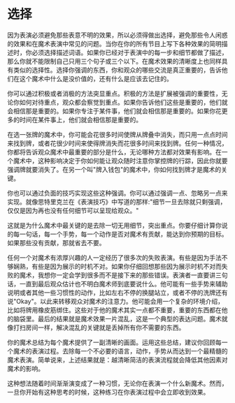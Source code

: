 # 选择

因为表演必须避免那些表意不明的效果，所以必须得做出选择，避免那些令人闲惑的效果和在魔术表演中常见的问题。当你在你的所有节目上写下各种效果的简明描述时，你必须选择描述词语。如果你已经对于表演中的每一步和细节都做了描述，那么你就不能限制自己只用三个句子或三个以下。在魔术效果的清晰度上也同样具有类似的选择性。选择你强调的东西，你和观众的哪些交流是真正重要的，告诉他们在这个魔术中什么是没价值的，还有什么是应该去记住的。

你可以通过积极或者消极的方法突显重点。积极的方法是扩展被强调的重要性，无论你如何对待重点，观众都会察觉到重点。如果你告诉他们这些是重要的，他们就会相信那是重要的。如果你专注于某件事，他们就会相信那是重要的。如果你花更多的时间在某件事上，他们就会相信那是重要的。

在选一张牌的魔术中，你可能会花很多时间使牌从牌叠中消失，而只用一点点时间来找到牌，或者花很少时间来使得牌消失而花很多时间来找到牌。任何一种情况，你都将告诉观众魔术中最重要的部分是什么，无论哪种方法都对效果有影响。在一个魔术中，这种影响决定于你如何能让观众随时注意你掌控牌的行踪，因此你就要强调牌就要消失了。在另一个叫"牌入钱包"的魔术中，你如何找到牌才是魔术的关键。

你也可以通过负面的技巧实现这些这种强调。你可以通过强调一点、忽略另一点来实现。就像思特里克兰在《表演技巧》中写道的那样:"细节一旦去除就只剩强调，仅仅是因为再也没有任何细节可以呈现给观众。"

这就是为什么魔术中最关键的是去除一切无用细节，突出重点。你要仔细计算你说的每一句话，每一个手势，每一个动作是否对魔术有贡献，能达到你预期的目标。如果那些没有贡献，那就省去不要。

任何一个对魔术有浓厚兴趣的人一定经历了很多次的失败表演。有些是因为手法不够娴熟，有些是因为展示的时机不对。如果你仔细回想那些因为展示时机不对而失败的魔术，我想你一定会学到很多而不是接下来的那些错误。表演者一直要讲三句话，一直到最后观众估计也不明白魔术师到底要说什么。他可能有一些手势来辅助说明或者其他一些习惯性的动作，比如左右不停的换腿站立，或者不停的洗牌还有说"Okay"。以此来转移观众对魔术的注意力。他可能会用一个复杂的环境介绍，比如将牌用橡皮筋绑住。这些对于他的魔术其实一点都不重要，重要的东西都在他的脑袋里。最后的结果就是魔术效果一片混乱，这是一个典型的表达问题。魔术就像打扫房间一样，解决混乱的关键就是丢掉所有你不需要的东西。

你的魔术总结为每个魔术提供了一副清晰的画面。运用这些总结，建议你回顾每一个魔术的表演过程。去除每一个不必要的语言，动作，手势从而达到一个最精髓的魔术表演。简单说来，上述结果就是：越清晰简洁的表演流程就会降低其他因素对魔术的影响。

这种想法随着时间渐渐演变成了一种习惯，无论你在表演一个什么新魔术。然而，一旦你开始有这种思考的时候，这种练习在你表演过程中会立即收到效果。